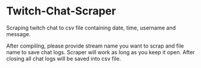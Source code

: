 # Twitch-Chat-Scraper
Scraping twitch chat to csv file containing date, time, username and message.

After compiling, please provide stream name you want to scrap and file name to save chat logs.
Scraper will work as long as you keep it open. After closing all chat logs will be saved into csv file.

